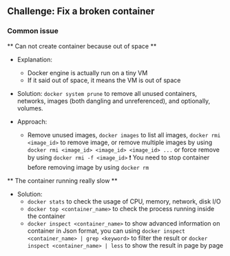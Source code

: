 ## Challenge: Fix a broken container

### Common issue ###
** Can not create container because out of space **
- Explanation: 
    * Docker engine is actually run on a tiny VM
    * If it said out of space, it means the VM is out of space

- Solution: `docker system prune` to remove all unused containers, networks, images (both dangling and unreferenced), and optionally, volumes.

- Approach:
    * Remove unused images, `docker images` to list all images, `docker rmi <image_id>` to remove image, or remove multiple images by using `docker rmi <image_id> <image_id> <image_id> ...` or force remove by using `docker rmi -f <image_id>`
    :exclamation: You need to stop container before removing image by using `docker rm`

** The container running really slow **
- Solution:
    * `docker stats` to check the usage of CPU, memory, network, disk I/O
    * `docker top <container_name>` to check the process running inside the container
    * `docker inspect <container_name>` to show advanced information on container in Json format, you can using `docker inspect <container_name> | grep <keyword>` to filter the result or `docker inspect <container_name> | less` to show the result in page by page